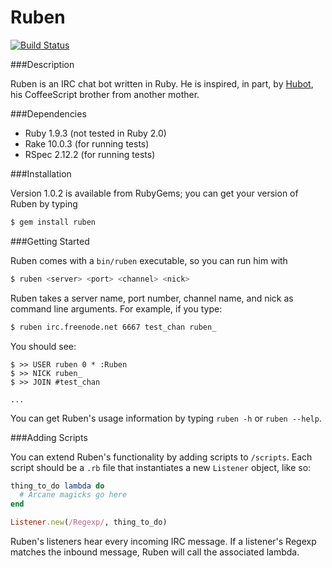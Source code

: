 Ruben
=====

[![Build Status](https://travis-ci.org/ericqweinstein/ruben.png)](https://travis-ci.org/ericqweinstein/ruben)

###Description

Ruben is an IRC chat bot written in Ruby. He is inspired, in part, by [Hubot](http://hubot.github.com/), his CoffeeScript brother from another mother.

###Dependencies

* Ruby 1.9.3 (not tested in Ruby 2.0)
* Rake 10.0.3 (for running tests)
* RSpec 2.12.2 (for running tests)

###Installation

Version 1.0.2 is available from RubyGems; you can get your version of Ruben by typing

```bash
$ gem install ruben
```

###Getting Started

Ruben comes with a `bin/ruben` executable, so you can run him with

```bash
$ ruben <server> <port> <channel> <nick>
```

Ruben takes a server name, port number, channel name, and nick as command line arguments. For example, if you type: 

```bash
$ ruben irc.freenode.net 6667 test_chan ruben_
```

You should see:

```
$ >> USER ruben 0 * :Ruben
$ >> NICK ruben_
$ >> JOIN #test_chan

...
```

You can get Ruben's usage information by typing `ruben -h` or `ruben --help`.

###Adding Scripts

You can extend Ruben's functionality by adding scripts to `/scripts`. Each script should be a `.rb` file that instantiates a new `Listener` object, like so:

```ruby
thing_to_do lambda do
  # Arcane magicks go here
end

Listener.new(/Regexp/, thing_to_do)
```

Ruben's listeners hear every incoming IRC message. If a listener's Regexp matches the inbound message, Ruben will call the associated lambda.

